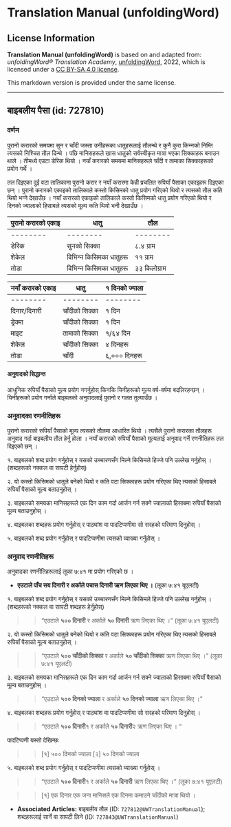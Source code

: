 # Translation Manual (unfoldingWord)

## License Information

**Translation Manual (unfoldingWord)** is based on and adapted from: _unfoldingWord® Translation Academy_, [unfoldingWord](https://unfoldingword.org/utw), 2022, which is licensed under a [CC BY-SA 4.0 license](https://creativecommons.org/licenses/by-sa/4.0/legalcode.en).

This markdown version is provided under the same license.



--------------------------------

## बाइबलीय पैसा (id: 727810)

### वर्णन

पुरानो करारको समयमा सुन र चाँदी जस्ता उनीहरूका धातुहरूलाई तौलन्थे र कुनै कुरा किन्‍नको निम्ति त्यसको निश्‍चित तौल दिन्थे । पछि मानिसहरूले खास धातुको सर्वस्वीकृत मात्रा भएका सिक्काहरू बनाउन थाले । तीमध्ये एउटा डेरिक थियो । नयाँ करारको समयमा मानिसहरूले चाँदी र तामाका सिक्काहरूको प्रयोग गर्थे ।

तल दिइएका दुई वटा तालिकामा पुरानो करार र नयाँ करारमा केही प्रचलित रुपियाँ पैसाका एकाइहरू दिइएका छन् । पुरानो करारको एकाइको तालिकाले कस्तो किसिमको धातु प्रयोग गरिएको थियो र त्यसको तौल कति थियो भन्‍ने देखाउँछ । नयाँ करारको एकाइको तालिकाले कस्तो किसिमको धातु प्रयोग गरिएको थियो र दिनको ज्यालाको हिसाबले त्यसको मूल्य कति थियो भनी देखाउँछ ।

| पुरानो करारको एकाइ | धातु | तौल |
| --- | --- | --- |
| \-\-\-\-\-\-\-\- | \-\-\-\-\-\-\-\- | \-\-\-\-\-\-\-\- |
| डेरिक | सुनको सिक्का | ८.४ ग्राम |
| शेकेल | विभिन्‍न किसिमका धातुहरू | ११ ग्राम |
| तोडा | विभिन्‍न किसिमका धातुहरू | ३३ किलोग्राम |  |

| नयाँ करारको एकाइ | धातु | १ दिनको ज्याला |
| --- | --- | --- |
| \-\-\-\-\-\-\-\- | \-\-\-\-\-\-\-\- | \-\-\-\-\-\-\-\- |
| दिनार/दिनारी | चाँदीको सिक्‍का | १ दिन |
| ड्रेक्मा | चाँदीको सिक्‍का | १ दिन |
| माइट | तामाको सिक्का | १/६४ दिन |
| शेकेल | चाँदीको सिक्‍का | ४ दिनहरू |
| तोडा | चाँदी | ६,००० दिनहरू |  |

#### अनुवादको सिद्धान्त

आधुनिक रुपियाँ पैसाको मूल्य प्रयोग नगर्नुहोस् किनकि यिनीहरूको मूल्य वर्ष\-वर्षमा बदलिरहन्छन् । यिनीहरूको प्रयोग गर्नाले बाइबलको अनुवादलाई पुरानो र गलत तुल्याउँछ ।

### अनुवादका रणनीतिहरू

पुरानो करारको रुपियाँ पैसाको मूल्य त्यसको तौलमा आधारित थियो । त्यसैले पुरानो करारका तौलहरू अनुवाद गर्दा बाइबलीय तौल हेर्नु होला । नयाँ करारको रुपियाँ पैसाको मूल्यलाई अनुवाद गर्ने रणनीतिहरू तल दिइएको छन् ।

१. बाइबलको शब्द प्रयोग गर्नुहोस् र यसको उच्चारणसँग मिल्ने किसिमले हिज्‍जे पनि उल्लेख गर्नुहोस् । (शब्दहरूको नक्कल वा सापटी हेर्नुहोस्)

२. यो कस्तो किसिमको धातुले बनेको थियो र कति वटा सिक्‍काहरू प्रयोग गरिएका थिए त्यसको हिसाबले रुपियाँ पैसाको मूल्य बताउनुहोस् ।

३. बाइबलको समयका मानिसहरूले एक दिन काम गर्दा आर्जन गर्न सक्‍ने ज्यालाको हिसाबमा रुपियाँ पैसाको मूल्य बताउनुहोस् ।

४. बाइबलका शब्दहरू प्रयोग गर्नुहोस् र पाठ्यांश वा पादटिप्पणीमा सो सरहको परिमाण दिनुहोस् ।

५. बाइबलको शब्द प्रयोग गर्नुहोस् र पादटिप्पणीमा त्यसको व्याख्या गर्नुहोस् ।

### अनुवाद रणनीतिहरू

अनुवादका रणनीतिहरूलाई लूका ७:४१ मा प्रयोग गरिएको छ ।

* **एउटाले पाँच सय दिनारी र अर्काले पचास दिनारी ऋण लिएका थिए ।** (लूका ७:४१ यूएलटी)

१. बाइबलको शब्द प्रयोग गर्नुहोस् र यसको उच्चारणसँग मिल्ने किसिमले हिज्‍जे पनि उल्लेख गर्नुहोस् । (शब्दहरूको नक्कल वा सापटी शब्दहरू हेर्नुहोस्)

> > “एउटाले **५०० दिनारी** र अर्काले **५० दिनारी** ऋण लिएका थिए ।” (लूका ७:४१ यूएलटी)

२. यो कस्तो किसिमको धातुले बनेको थियो र कति वटा सिक्‍काहरू प्रयोग गरिएका थिए त्यसको हिसाबले रुपियाँ पैसाको मूल्य बताउनुहोस् ।

> > “एउटाले **५०० चाँदीको सिक्का** र अर्काले **५० चाँदीको सिक्का** ऋण लिएका थिए ।” (लूका ७:४१ यूएलटी)

३. बाइबलको समयका मानिसहरूले एक दिन काम गर्दा आर्जन गर्न सक्‍ने ज्यालाको हिसाबमा रुपियाँ पैसाको मूल्य बताउनुहोस् ।

> > “एउटाले **५०० दिनको ज्याला** र अर्काले **५० दिनको ज्याला** ऋण लिएका थिए ।”

४. बाइबलका शब्दहरू प्रयोग गर्नुहोस् र पाठ्यांश वा पादटिप्पणीमा सो सरहको परिमाण दिनुहोस् ।

> > “एउटाले **५०० दिनारी**१ र अर्काले **५० दिनारी**२ ऋण लिएका थिए । “

पादटिप्‍पणी यस्तो देखिन्छः

> > \[१] ५०० दिनको ज्याला \[२] ५० दिनको ज्याला

५. बाइबलको शब्द प्रयोग गर्नुहोस् र पादटिप्पणीमा त्यसको व्याख्या गर्नुहोस् ।

> > “एउटाले **५०० दिनारी**१ र अर्काले **५० दिनारी** ऋण लिएका थिए ।” (लूका ७:४१ यूएलटी)

> > \[१] एक दिनार एक जना मानिसले एक दिनमा कमाउने चाँदीको मात्रा थियो ।

* **Associated Articles:** बाइबलीय तौल (ID: `727812@UWTranslationManual`); शब्दहरूलाई सार्ने वा सापटी लिने (ID: `727843@UWTranslationManual`)


